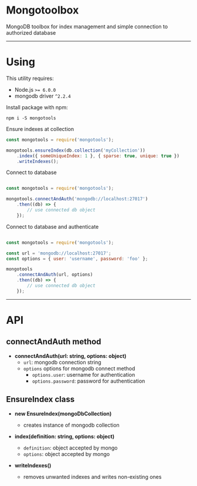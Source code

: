 # Mongotoolbox

MongoDB toolbox for index management and simple connection to authorized database

------------

# Using

This utility requires:

- Node.js `>= 6.0.0`
- mongodb driver `^2.2.4`

Install package with npm:

```
npm i -S mongotools
```

Ensure indexes at collection

```javascript
const mongotools = require('mongotools');

mongotools.ensureIndex(db.collection('myCollection'))
    .index({ someUniqueIndex: 1 }, { sparse: true, unique: true })
    .writeIndexes();
```

Connect to database

```javascript

const mongotools = require('mongotools');

mongotools.connectAndAuth('mongodb://localhost:27017')
    .then((db) => {
        // use connected db object
    });
```


Connect to database and authenticate

```javascript

const mongotools = require('mongotools');

const url = 'mongodb://localhost:27017';
const options = { user: 'username', password: 'foo' };

mongotools
    .connectAndAuth(url, options)
    .then((db) => {
        // use connected db object
    });
```

------------

# API

## connectAndAuth method

- **connectAndAuth(url: string, options: object)**
    + `url`:  mongodb connection string
    + `options` options for mongodb connect method
        + `options.user`: username for authentication
        + `options.password`: password for authentication

## EnsureIndex class

- **new EnsureIndex(mongoDbCollection)**
    + creates instance of mongodb collection

- **index(definition: string, options: object)**
    + `definition`: object accepted by mongo
    + `options`: object accepted by mongo

- **writeIndexes()**
    + removes unwanted indexes and writes non-existing ones
